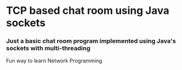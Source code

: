 # TCP based chat room using Java sockets

### Just a basic chat room program implemented using Java's sockets with multi-threading

Fun way to learn Network Programming
